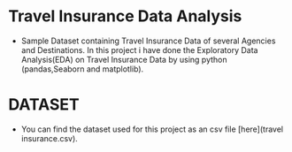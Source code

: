 # Travel Insurance Data Analysis
* Sample Dataset containing Travel Insurance Data of several Agencies and Destinations. In this project i have done
    the Exploratory Data Analysis(EDA) on Travel Insurance Data by using python (pandas,Seaborn and matplotlib).
# DATASET
* You can find the dataset used for this project as an csv file [here](travel insurance.csv).
